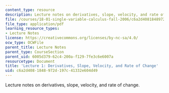```yaml
---
content_type: resource
description: Lecture notes on derivatives, slope, velocity, and rate of change.
file: /courses/18-01-single-variable-calculus-fall-2006/c6a2d4081848972d197c41332e604d49_lec1.pdf
file_type: application/pdf
learning_resource_types:
- Lecture Notes
license: https://creativecommons.org/licenses/by-nc-sa/4.0/
ocw_type: OCWFile
parent_title: Lecture Notes
parent_type: CourseSection
parent_uid: 6005d379-62c4-200a-f129-7fe3c6e6007a
resourcetype: Document
title: 'Lecture 1: Derivatives, Slope, Velocity, and Rate of Change'
uid: c6a2d408-1848-972d-197c-41332e604d49
---
```

Lecture notes on derivatives, slope, velocity, and rate of change.